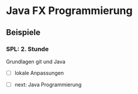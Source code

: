 # Java FX Programmierung
## Beispiele

### SPL: 2. Stunde
Grundlagen git und Java

- [ ] lokale Anpassungen
- [ ] next: Java Programmierung

